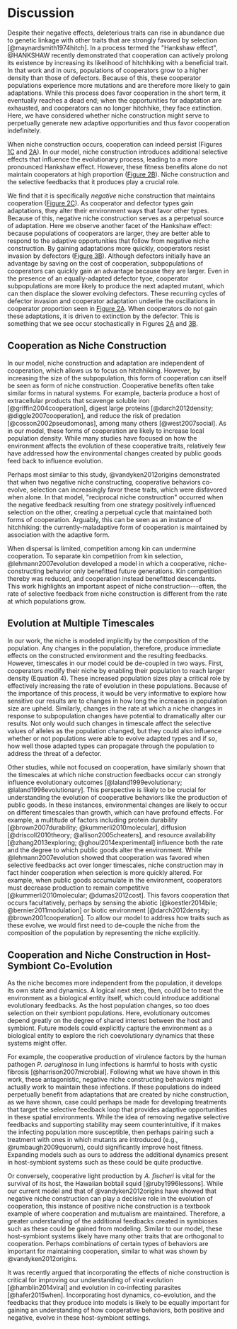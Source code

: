 # Discussion

Despite their negative effects, deleterious traits can rise in abundance due to genetic linkage with other traits that are strongly favored by selection [@maynardsmith1974hitch].
In a process termed the "Hankshaw effect", @HANKSHAW recently demonstrated that cooperation can actively prolong its existence by increasing its likelihood of hitchhiking with a beneficial trait.
In that work and in ours, populations of cooperators grow to a higher density than those of defectors.
Because of this, these cooperator populations experience more mutations and are therefore more likely to gain adaptations.
While this process does favor cooperation in the short term, it eventually reaches a dead end; when the opportunities for adaptation are exhausted, and cooperators can no longer hitchhike, they face extinction.
Here, we have considered whether niche construction might serve to perpetually generate new adaptive opportunities and thus favor cooperation indefinitely.

When niche construction occurs, cooperation can indeed persist (Figures [1C](#fig1) and [2A](#fig2)).
In our model, niche construction introduces additional selective effects that influence the evolutionary process, leading to a more pronounced Hankshaw effect.
However, these fitness benefits alone do not maintain cooperators at high proportion ([Figure 2B](#fig2)).
Niche construction and the selective feedbacks that it produces play a crucial role.

We find that it is specifically *negative* niche construction that maintains cooperation ([Figure 2C](#fig2)).
As cooperator and defector types gain adaptations, they alter their environment ways that favor other types.
Because of this, negative niche construction serves as a perpetual source of adaptation.
Here we observe another facet of the Hankshaw effect: because populations of cooperators are larger, they are better able to respond to the adaptive opportunities that follow from negative niche construction.
By gaining adaptations more quickly, cooperators resist invasion by defectors ([Figure 3B](#fig3)).
Although defectors initially have an advantage by saving on the cost of cooperation, subpopulations of cooperators can quickly gain an advantage because they are larger.
Even in the presence of an equally-adapted defector tyoe, cooperator subpopulations are more likely to produce the next adapted mutant, which can then displace the slower evolving defectors.
These recurring cycles of defector invasion and cooperator adaptation underlie the oscillations in cooperator proportion seen in [Figure 2A](#fig2).
When cooperators do not gain these adaptations, it is driven to extinction by the defector.
This is something that we see occur stochastically in Figures [2A](#fig2) and [3B](#fig3).


## Cooperation as Niche Construction

In our model, niche construction and adaptation are independent of cooperation, which allows us to focus on hitchhiking.
However, by increasing the size of the subpopulation, this form of cooperation can itself be seen as form of niche construction.
Cooperative benefits often take similar forms in natural systems.
For example, bacteria produce a host of extracellular products that scavenge soluble iron [@griffin2004cooperation], digest large proteins [@darch2012density; @diggle2007cooperation], and reduce the risk of predation [@cosson2002pseudomonas], among many others [@west2007social].
As in our model, these forms of cooperation are likely to increase local population density.
While many studies have focused on how the environment affects the evolution of these cooperative traits, relatively few have addressed how the environmental changes created by public goods feed back to influence evolution.

Perhaps most similar to this study, @vandyken2012origins demonstrated that when two negative niche constructing, cooperative behaviors co-evolve, selection can increasingly favor these traits, which were disfavored when alone. 
In that model, "reciprocal niche construction" occurred when the negative feedback resulting from one strategy positively influenced selection on the other, creating a perpetual cycle that maintained both forms of cooperation.
Arguably, this can be seen as an instance of hitchhiking: the currently-maladaptive form of cooperation is maintained by association with the adaptive form.

When dispersal is limited, competition among kin can undermine cooperation. 
To separate kin competition from kin selection, @lehmann2007evolution developed a model in which a cooperative, niche-constructing behavior only benefitted future generations.
Kin competition thereby was reduced, and cooperation instead benefitted descendants.
This work highlights an important aspect of niche construction---often, the rate of selective feedback from niche construction is different from the rate at which populations grow.


## Evolution at Multiple Timescales

In our work, the niche is modeled implicitly by the composition of the population.
Any changes in the population, therefore, produce immediate effects on the constructed environment and the resulting feedbacks.
However, timescales in our model could be de-coupled in two ways.
First, cooperators modify their niche by enabling their population to reach larger density (Equation 4).
These increased population sizes play a critical role by effectively increasing the rate of evolution in these populations.
Because of the importance of this process, it would be very informative to explore how sensitive our results are to changes in how long the increases in population size are upheld.
Similarly, changes in the rate at which a niche changes in response to subpopulation changes have potential to dramatically alter our results.
Not only would such changes in timescale affect the selective values of alleles as the population changed, but they could also influence whether or not populations were able to evolve adapted types and if so, how well those adapted types can propagate through the population to address the threat of a defector.

Other studies, while not focused on cooperation, have similarly shown that the timescales at which niche construction feedbacks occur can strongly influence evolutionary outcomes [@laland1999evolutionary; @laland1996evolutionary].
This perspective is likely to be crucial for understanding the evolution of cooperative behaviors like the production of public goods.
In these instances, environmental changes are likely to occur on different timescales than growth, which can have profound effects.
For example, a multitude of factors including protein durability [@brown2007durability; @kummerli2010molecular], diffusion [@driscoll2010theory; @allison2005cheaters], and resource availability [@zhang2013exploring; @ghoul2014experimental] influence both the rate and the degree to which public goods alter the environment.
While @lehmann2007evolution showed that cooperation was favored when selective feedbacks act over longer timescales, niche construction may in fact hinder cooperation when selection is more quickly altered.
For example, when public goods accumulate in the environment, cooperators must decrease production to remain competitive [@kummerli2010molecular; @dumas2012cost].
This favors cooperation that occurs facultatively, perhaps by sensing the abiotic [@koestler2014bile; @bernier2011modulation] or biotic environment [@darch2012density; @brown2001cooperation].
To allow our model to address how traits such as these evolve, we would first need to de-couple the niche from the composition of the population by representing the niche explicitly.


## Cooperation and Niche Construction in Host-Symbiont Co-Evolution

As the niche becomes more independent from the population, it develops its own state and dynamics.
A logical next step, then, could be to treat the environment as a biological entity itself, which could introduce additional evolutionary feedbacks.
As the host population changes, so too does selection on their symbiont populations.
Here, evolutionary outcomes depend greatly on the degree of shared interest between the host and symbiont.
Future models could explicitly capture the environment as a biological entity to explore the rich coevolutionary dynamics that these systems might offer.

For example, the cooperative production of virulence factors by the human pathogen *P. aeruginosa* in lung infections is harmful to hosts with cystic fibrosis [@harrison2007microbial].
Following what we have shown in this work, these antagonistic, negative niche constructing behaviors might actually work to maintain these infections.
If these populations do indeed perpetually benefit from adaptations that are created by niche construction, as we have shown, case could perhaps be made for developing treatments that target the selective feedback loop that provides adaptive opportunities in these spatial environments.
While the idea of removing negative selective feedbacks and supporting stability may seem counterintuitive, if it makes the infecting population more susceptible, then perhaps pairing such a treatment with ones in which mutants are introduced (e.g., @rumbaugh2009quorum), could significantly improve host fitness.
Expanding models such as ours to address the additional dynamics present in host-symbiont systems such as these could be quite productive.

Or conversely, cooperative light production by *A. fischeri* is vital for the survival of its host, the Hawaiian bobtail squid [@ruby1996lessons].
While our current model and that of @vandyken2012origins have showed that negative niche construction can play a decisive role in the evolution of cooperation, this instance of positive niche construction is a textbook example of where cooperation and mutualism are maintained. Therefore, a greater understanding of the additional feedbacks created in symbioses such as these could be gained from modeling. Similar to our model, these host-symbiont systems likely have many other traits that are orthogonal to cooperation. Perhaps combinations of certain types of behaviors are important for maintaining cooperation, similar to what was shown by @vandyken2012origins.

It was recently argued that incorporating the effects of niche construction is critical for improving our understanding of viral evolution [@hamblin2014viral] and evolution in co-infecting parasites [@hafer2015when].
Incorporating host dynamics, co-evolution, and the feedbacks that they produce into models is likely to be equally important for gaining an understanding of how cooperative behaviors, both positive and negative, evolve in these host-symbiont settings.

